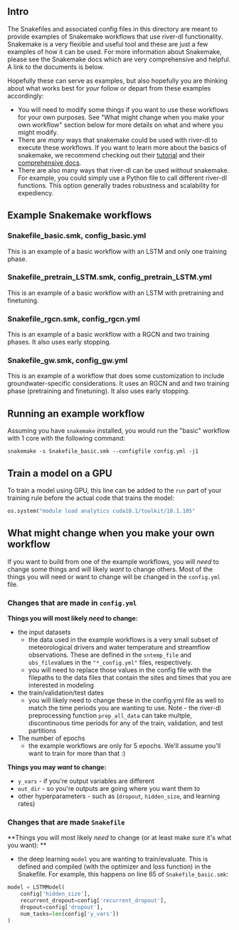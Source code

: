 ## Intro
The Snakefiles and associated config files in this directory are meant to provide examples of Snakemake workflows that use river-dl functionality. Snakemake is a very flexible and useful tool and these are just a few examples of how it can be used. For more information about Snakemake, please see the Snakemake docs which are very comprehensive and helpful. A link to the documents is below.

Hopefully these can serve as examples, but also hopefully you are thinking about what works best for _your_ follow or depart from these examples accordingly:
- You will need to modify some things if you want to use these workflows for your own purposes. See "What might change when you make your own workflow" section below for more details on what and where you might modify.
- There are _many_ ways that snakemake could be used with river-dl to execute these workflows. If you want to learn more about the basics of snakemake, we recommend checking out their [tutorial](https://snakemake.readthedocs.io/en/stable/tutorial/tutorial.html) and their [comprehensive docs](https://snakemake.readthedocs.io/en/stable/).
- There are also many ways that river-dl can be used _without_ snakemake. For example, you could simply use a Python file to call different river-dl functions. This option generally trades robustness and scalability for expediency.

## Example Snakemake workflows
### Snakefile_basic.smk, config_basic.yml
This is an example of a basic workflow with an LSTM and only one training phase.

### Snakefile_pretrain_LSTM.smk, config_pretrain_LSTM.yml
This is an example of a basic workflow with an LSTM with pretraining and finetuning.

### Snakefile_rgcn.smk, config_rgcn.yml
This is an example of a basic workflow with a RGCN and two training phases. It also uses early stopping.

### Snakefile_gw.smk, config_gw.yml
This is an example of a workflow that does some customization to include groundwater-specific considerations. It uses an RGCN and and two training phase (pretraining and finetuning). It also uses early stopping.

## Running an example workflow
Assuming you have `snakemake` installed, you would run the "basic" workflow with 1 core with the following command: 

```
snakemake -s Snakefile_basic.smk --configfile config.yml -j1
```

## Train a model on a GPU
To train a model using GPU, this line can be added to the `run` part of your training rule before the actual code that trains the model:
```python
os.system("module load analytics cuda10.1/toolkit/10.1.105"
```

## What might change when you make your own workflow
If you want to build from one of the example workflows, you will _need_ to change some things and will likely _want_ to change others. Most of the things you will need or want to change will be changed in the `config.yml` file.

### Changes that are made in `config.yml` 

**Things you will most likely _need_ to change:**
- the input datasets
    - the data used in the example workflows is a very small subset of meteorological drivers and water temperature and streamflow observations. These are defined in the `sntemp_file` and `obs_file`values in the `"*_config.yml"` files, respectively.
    - you will need to replace those values in the config file with the filepaths to the data files that contain the sites and times that you are interested in modeling
- the train/validation/test dates
    - you will likely need to change these in the config.yml file as well to match the time periods you are wanting to use. Note - the river-dl preprocessing function `prep_all_data` can take multple, discontinuous time periods for any of the train, validation, and test partitions
- The number of epochs
	- the example workflows are only for 5 epochs. We'll assume you'll want to train for more than that :)


**Things you may _want_ to change:**
- `y_vars` - if you're output variables are different
- `out_dir` - so you're outputs are going where you want them to
- other hyperparameters - such as (`dropout`, `hidden_size`, and learning rates)


### Changes that are made `Snakefile` 
**Things you will most likely _need_ to change (or at least make sure it's what you want): **
- the deep learning `model` you are wanting to train/evaluate. This is defined and compiled (with the optimizer and loss function) in the Snakefile. For example, this happens on line 65 of `Snakefile_basic.smk`:
```python
model = LSTMModel(
    config['hidden_size'],
    recurrent_dropout=config['recurrent_dropout'],
    dropout=config['dropout'],
    num_tasks=len(config['y_vars'])
)
```
